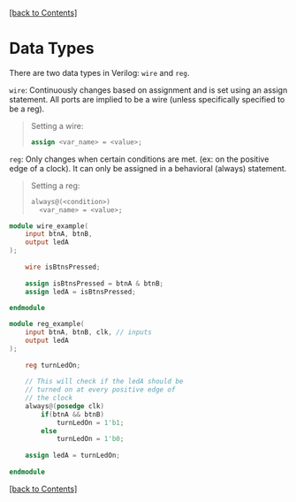 [[back to Contents]](https://github.com/Amulek1416/verilog-help-sheet/blob/main/README.md)
# Data Types

There are two data types in Verilog: `wire` and `reg`.

`wire`:  Continuously changes based on assignment and is set using an assign statement. All ports are implied to be a wire (unless specifically specified to be a reg).

>Setting a wire: 
>```verilog 
>assign <var_name> = <value>;
>```

`reg`:   Only changes when certain conditions are met. (ex: on the positive edge of a clock). It can only be assigned in a behavioral (always) statement.
>Setting a reg: 
>```verilog
>always@(<condition>)
>   <var_name> = <value>;
>```


```verilog
module wire_example(
    input btnA, btnB,
    output ledA
);
    
    wire isBtnsPressed;
    
    assign isBtnsPressed = btnA & btnB;
    assign ledA = isBtnsPressed;
    
endmodule
```
```verilog
module reg_example(
    input btnA, btnB, clk, // inputs
    output ledA
);
    
    reg turnLedOn;
    
    // This will check if the ledA should be 
    // turned on at every positive edge of
    // the clock
    always@(posedge clk)
        if(btnA && btnB)
            turnLedOn = 1'b1;
        else
            turnLedOn = 1'b0;
    
    assign ledA = turnLedOn;
    
endmodule
```
[[back to Contents]](https://github.com/Amulek1416/verilog-help-sheet/blob/main/README.md)
